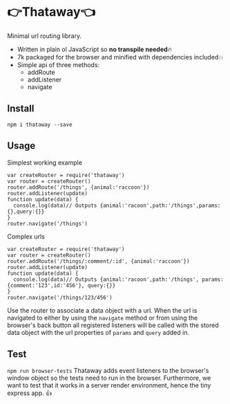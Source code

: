 # 👉Thataway👈
Minimal url routing library.

- Written in plain ol JavaScript so **no transpile needed**🔥
- 7k packaged for the browser and minified with dependencies included💥
- Simple api of three methods:
    - addRoute
    - addListener
    - navigate

## Install
`npm i thataway --save`

## Usage
Simplest working example

```
var createRouter = require('thataway')
var router = createRouter()
router.addRoute('/things', {animal:'raccoon'})
router.addListener(update)
function update(data) {
  console.log(data)// Outputs {animal:'racoon',path:'/things',params:{},query:{}}
}
router.navigate('/things')
```

Complex urls
```
var createRouter = require('thataway')
var router = createRouter()
router.addRoute('/things/:comment/:id', {animal:'raccoon'})
router.addListener(update)
function update(data) {
  console.log(data)// Outputs {animal:'racoon',path:'/things', params: {comment:'123',id:'456'}, query:{}}
}
router.navigate('/things/123/456')
```

Use the router to associate a data object with a url. When the url is navigated to either by using the `navigate` method or from using the browser's back button all registered listeners will be called with the stored data object with the url properties of `params` and `query` added in.

## Test
`npm run browser-tests`
Thataway adds event listeners to the browser's window object so the tests need to run in the browser. Furthermore, we want to test that it works in a server render environment, hence the tiny express app. 👍

